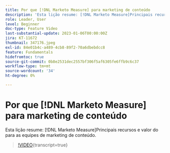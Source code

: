 ```yaml
---
title: Por que [!DNL Marketo Measure] para marketing de conteúdo
description: 'Esta lição resume: [!DNL Marketo Measure]Principais recursos e valor do para as equipes de marketing de conteúdo.'
role: Leader, User
level: Beginner
doc-type: Feature Video
last-substantial-update: 2023-01-06T00:00:00Z
jira: KT-11672
thumbnail: 347176.jpeg
exl-id: 84e01b4c-a489-4cb8-89f2-70a6dbebdcc8
feature: Fundamentals
hidefromtoc: true
source-git-commit: 0b8e2531dec2557bf306f5af6305fe6ffb9c6c37
workflow-type: tm+mt
source-wordcount: '34'
ht-degree: 0%

---
```


# Por que [!DNL Marketo Measure] para marketing de conteúdo

Esta lição resume: [!DNL Marketo Measure]Principais recursos e valor do para as equipes de marketing de conteúdo.

>[!VIDEO](https://video.tv.adobe.com/v/347176/?learn=on){transcript=true}
